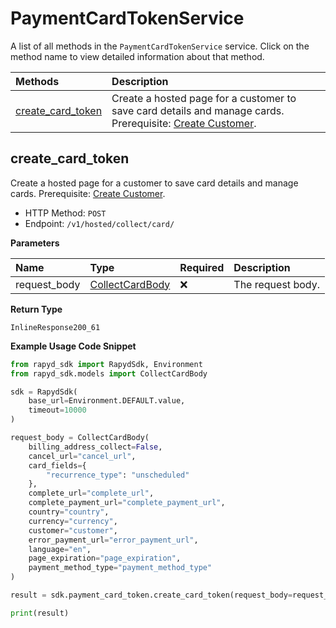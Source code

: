 # PaymentCardTokenService

A list of all methods in the `PaymentCardTokenService` service. Click on the method name to view detailed information about that method.

| Methods                                 | Description                                                                                                                                                 |
| :-------------------------------------- | :---------------------------------------------------------------------------------------------------------------------------------------------------------- |
| [create_card_token](#create_card_token) | Create a hosted page for a customer to save card details and manage cards. Prerequisite: [Create Customer](https://docs.rapyd.net/en/create-customer.html). |

## create_card_token

Create a hosted page for a customer to save card details and manage cards. Prerequisite: [Create Customer](https://docs.rapyd.net/en/create-customer.html).

- HTTP Method: `POST`
- Endpoint: `/v1/hosted/collect/card/`

**Parameters**

| Name         | Type                                            | Required | Description       |
| :----------- | :---------------------------------------------- | :------- | :---------------- |
| request_body | [CollectCardBody](../models/CollectCardBody.md) | ❌       | The request body. |

**Return Type**

`InlineResponse200_61`

**Example Usage Code Snippet**

```python
from rapyd_sdk import RapydSdk, Environment
from rapyd_sdk.models import CollectCardBody

sdk = RapydSdk(
    base_url=Environment.DEFAULT.value,
    timeout=10000
)

request_body = CollectCardBody(
    billing_address_collect=False,
    cancel_url="cancel_url",
    card_fields={
        "recurrence_type": "unscheduled"
    },
    complete_url="complete_url",
    complete_payment_url="complete_payment_url",
    country="country",
    currency="currency",
    customer="customer",
    error_payment_url="error_payment_url",
    language="en",
    page_expiration="page_expiration",
    payment_method_type="payment_method_type"
)

result = sdk.payment_card_token.create_card_token(request_body=request_body)

print(result)
```
